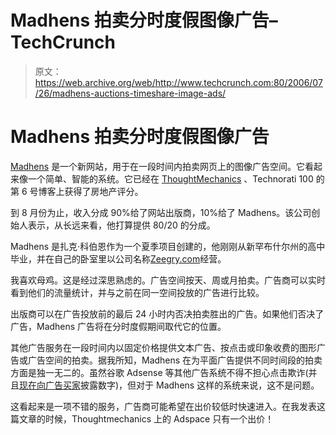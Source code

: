 # Madhens 拍卖分时度假图像广告–TechCrunch

> 原文：<https://web.archive.org/web/http://www.techcrunch.com:80/2006/07/26/madhens-auctions-timeshare-image-ads/>

# Madhens 拍卖分时度假图像广告

 [](https://web.archive.org/web/20220810104237/http://madhens.zeegry.com/) [Madhens](https://web.archive.org/web/20220810104237/http://madhens.zeegry.com/) 是一个新网站，用于在一段时间内拍卖网页上的图像广告空间。它看起来像一个简单、智能的系统。它已经在 [ThoughtMechanics](https://web.archive.org/web/20220810104237/http://thoughtmechanics.com/) 、Technorati 100 的第 6 号博客上获得了房地产评分。

到 8 月份为止，收入分成 90%给了网站出版商，10%给了 Madhens。该公司创始人表示，从长远来看，他打算提供 80/20 的分成。

Madhens 是扎克·科伯恩作为一个夏季项目创建的，他刚刚从新罕布什尔州的高中毕业，并在自己的卧室里以公司名称[Zeegry.com](https://web.archive.org/web/20220810104237/http://www.zeegry.com/)经营。

我喜欢母鸡。这是经过深思熟虑的。广告空间按天、周或月拍卖。广告商可以实时看到他们的流量统计，并与之前在同一空间投放的广告进行比较。

出版商可以在广告投放前的最后 24 小时内否决拍卖胜出的广告。如果他们否决了广告，Madhens 广告将在分时度假期间取代它的位置。

其他广告服务在一段时间内以固定价格提供文本广告、按点击或印象收费的图形广告或广告空间的拍卖。据我所知，Madhens 在为平面广告提供不同时间段的拍卖方面是独一无二的。虽然谷歌 Adsense 等其他广告系统不得不担心点击欺诈(并且[现在向广告买家](https://web.archive.org/web/20220810104237/http://madhens.zeegry.com/)披露数字)，但对于 Madhens 这样的系统来说，这不是问题。

这看起来是一项不错的服务，广告商可能希望在出价较低时快速进入。在我发表这篇文章的时候，Thoughtmechanics 上的 Adspace 只有一个出价！